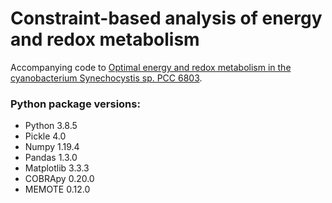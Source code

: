 # Constraint-based analysis of energy and redox metabolism

Accompanying code to [Optimal energy and redox metabolism in the cyanobacterium Synechocystis sp. PCC 6803](https://www.nature.com/articles/s41540-023-00307-3).

### Python package versions:

* Python 3.8.5
* Pickle 4.0
* Numpy 1.19.4
* Pandas 1.3.0
* Matplotlib 3.3.3 
* COBRApy 0.20.0
* MEMOTE 0.12.0
